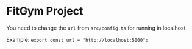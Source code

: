 # FitGym Project

You need to change the `url` from `src/config.ts` for running in localhost

Example: `export const url = "http://localhost:5000";` 

